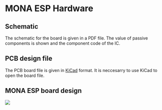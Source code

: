 # MONA ESP Hardware

## Schematic
The schematic for the board is given in a PDF file. The value of passive components is shown and the component code of the IC. 

## PCB design file
The PCB board file is given in [KiCad](www.kicad.org) format. It is neccesarry to use KiCad to open the board file.

## MONA ESP board design
![](https://raw.githubusercontent.com/CE9-Robotics/ESP-MONA/master/hardware/MONA_ESP_1_0-Board.png)
